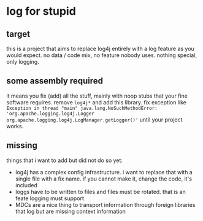 log for stupid
==

target
--

this is a project that aims to replace log4j entirely with a log feature as you would expect. no data / code mix, no feature nobody uses. nothing special, only logging.

some assembly required
--

it means you fix (add) all the stuff, mainly with noop stubs that your fine
software requires. remove `log4j*` and add this library. fix exception like
`Exception in thread "main" java.lang.NoSuchMethodError:
'org.apache.logging.log4j.Logger
org.apache.logging.log4j.LogManager.getLogger()'` until your project works.

missing
--

things that i want to add but did not do so yet:

- log4j has a complex config infrastructure. i want to replace that with a single file with a fix name. if you cannot make it, change the code, it's included
- loggs have to be written to files and files must be rotated. that is an feate logging must support
- MDCs are a nice thing to transport information through foreign libraries that log but are missing context information


